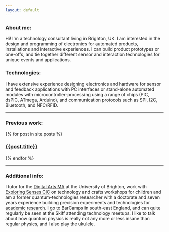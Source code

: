 ```yaml
---
layout: default
---
```

### About me:

Hi! I'm a technology consultant living in Brighton, UK. I am
interested in the design and programming of electronics for automated
products, installations and interactive experiences. I can build
product prototypes or one-offs, and tie together different sensor and
interaction technologies for unique events and applications.

### Technologies:
I have extensive experience designing electronics and hardware for
sensor and feedback applications with PC interfaces or stand-alone
automated modules with microcontroller-processing using a range of
chips (PIC, dsPIC, ATmega, Arduino), and communication protocols such
as SPI, I2C, Bluetooth, and NFC/RFID.

---

### Previous work:

{% for post in site.posts %}

### [{{post.title}}]({{post.url}})

{% endfor %}

---

### Additional info:
I tutor for the [Digital Arts
MA](http://arts.brighton.ac.uk/study/media-arts/digital-media-arts-lighthouse-ma)
at the University of Brighton, work with [Exploring Senses
CIC](http://exploringsenses.co.uk/) on technology and crafts workshops
for children and am a former quantum-technologies researcher with a
doctorate and seven years experience building precision experiments
and technologies for [academic
research](http://www.itcm-sussex.com/). I go to BarCamps in south-east
England, and can quite regularly be seen at the Skiff attending
technology meetups. I like to talk about how quantum physics is really
not any more or less insane than regular physics, and I also play the
ukulele.





